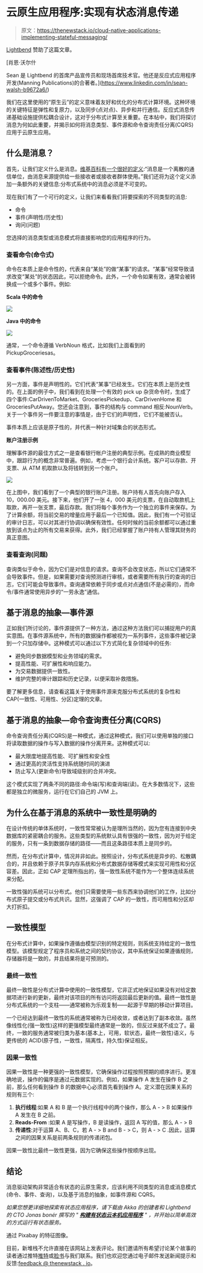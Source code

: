 # 云原生应用程序:实现有状态消息传递

> 原文：<https://thenewstack.io/cloud-native-applications-implementing-stateful-messaging/>

[Lightbend](https://www.lightbend.com/) 赞助了这篇文章。

 [肖恩·沃尔什

Sean 是 Lightbend 的首席产品宣传员和现场首席技术官。他还是反应式应用程序开发(Manning Publications)的合著者。](https://www.linkedin.com/in/sean-walsh-b9672a6/) 

我们在这里使用的“原生云”的定义意味着友好和优化的分布式计算环境。这种环境的关键特征是弹性和复原力，以及同步(点对点)、异步和并行通信。反应式消息传递基础设施提供松耦合设计，这对于分布式计算至关重要。在本帖中，我们将探讨消息为何如此重要，并揭示如何将消息类型、事件源和命令查询责任分离(CQRS)应用于云原生应用。

## 什么是消息？

首先，让我们定义什么是消息。[维基百科有一个很好的定义](https://en.wikipedia.org/wiki/Message):“消息是一个离散的通信单位，由消息来源提供给一些接收者或接收者群体使用。”我们还将为这个定义添加一条额外的关键信息:分布式系统中的消息必须是不可变的。

现在我们有了一个可行的定义，让我们来看看我们将要探索的不同类型的消息:

*   命令
*   事件(声明性/历史性)
*   询问(问题)

您选择的消息类型或消息模式将直接影响您的应用程序的行为。

### 查看命令(命令式)

命令在本质上是命令性的，代表来自“某处”的做“某事”的请求。“某事”经常导致请求改变“某处”的状态因此，可以拒绝命令。此外，一个命令如果有效，通常会被转换成一个或多个事件。例如:

**Scala 中的命令**

![](img/5cc393707b2753bb2c8c74f22b3d07b3.png)

**Java 中的命令**

![](img/6b492695a7d91b6a89bd2930f2905df6.png)

通常，一个命令遵循 VerbNoun 格式，比如我们上面看到的 PickupGroceriesas。

### 查看事件(陈述性/历史性)

另一方面，事件是声明性的。它们代表“某事”已经发生。它们在本质上是历史性的。在上面的例子中，我们看到在处理一个有效的 pick up 杂货命令时，生成了四个事件:CarDrivenToMarket、GroceriesPickedup、CarDrivenHome 和 GroceriesPutAway。您还会注意到，事件的结构与 command 相反:NounVerb。关于一个事件另一件要注意的事情是，由于它们的声明性，它们不能被否认。

事件本质上应该是原子性的，并代表一种针对域集合的状态形式。

**账户注册示例**

理解事件源的最佳方式之一是查看银行帐户注册的典型示例。在成熟的商业模型中，跟踪行为的概念非常普遍。例如，考虑一个银行会计系统。客户可以存款、开支票、从 ATM 机取款以及将钱转到另一个账户。

![](img/b779c08f5f6b4f2f46d0af748b358cf2.png)

在上图中，我们看到了一个典型的银行账户注册。账户持有人首先向账户存入 10，000.00 美元。接下来，他们开了一张 4，000 美元的支票，在自动取款机上取款，再开一张支票，最后存款。我们将每个事务作为一个独立的事件来保存。为了计算余额，将当前交易的增量应用于最后一个已知值。因此，我们有一个可验证的审计日志，可以对其进行协调以确保有效性。任何时候的当前余额都可以通过重放到该点为止的所有交易来获得。此外，我们已经掌握了账户持有人管理其财务的真正意图。

### 查看查询(问题)

查询类似于命令，因为它们是对信息的请求。查询不会改变状态，所以它们通常不会导致事件。但是，如果需要对查询预测进行审核，或者需要所有执行的查询的日志，它们可能会导致事件。查询通常依赖于同步或点对点通信(不是必需的)，而命令/事件通常使用异步的“一劳永逸”通信。

## 基于消息的抽象—事件源

正如我们所讨论的，事件源提供了一种方法，通过这种方法我们可以捕捉用户的真实意图。在事件源系统中，所有的数据操作都被视为一系列事件，这些事件被记录到一个只加存储中。这种模式可以通过以下方式简化复杂领域中的任务:

*   避免同步数据模型和业务领域的需求。
*   提高性能、可扩展性和响应能力。
*   为交易数据提供一致性。
*   维护完整的审计跟踪和历史记录，以便采取补救措施。

要了解更多信息，请查看这篇关于使用事件源来克服分布式系统的复杂性和 CAP(一致性、可用性、分区)定理的文章。

## 基于消息的抽象—命令查询责任分离(CQRS)

命令查询责任分离(CQRS)是一种模式，通过这种模式，我们可以使用单独的接口将读取数据的操作与写入数据的操作分离开来。这种模式可以:

*   最大限度地提高性能、可扩展性和安全性
*   通过更高的灵活性支持系统随时间的演进
*   防止写入(更新命令)导致域级别的合并冲突。

这个模式实现了两条不同的路径:命令端(写)和查询端(读)。在大多数情况下，这些都是独立的微服务，运行在它们自己的 JVM 上。

## 为什么在基于消息的系统中一致性是明确的

在设计传统的单体系统时，一致性常常被认为是理所当然的，因为您有连接到中央数据库的紧密耦合的服务。这些类型的系统默认具有很强的一致性，因为对于给定的服务，只有一条到数据存储的路径——而且这条路径本质上是同步的。

然而，在分布式计算中，情况并非如此。按照设计，分布式系统是异步的、松散耦合的，并且依赖于原子共享内存系统和分布式数据存储等模式来实现可用性和分区容差。因此，正如 CAP 定理所指出的，强一致性系统不能作为一个整体连续系统来分配。

一致性强的系统可以分布式。他们只需要使用一些东西来协调他们的工作，比如分布式原子提交或分布式共识。显然，这强调了 CAP 的一致性，而可用性和分区却大打折扣。

## 一致性模型

在分布式计算中，如果操作遵循由模型识别的特定规则，则系统支持给定的一致性模型。该模型规定了程序员和系统之间的契约协议，其中系统保证如果遵循规则，存储器将是一致的，并且结果将是可预测的。

### 最终一致性

最终一致性是分布式计算中使用的一致性模型，它非正式地保证如果没有对给定数据项进行新的更新，最终对该项目的所有访问将返回最后更新的值。最终一致性是分布式系统的一个支柱——通常被称为乐观复制——起源于早期的移动计算项目。

一个已经达到最终一致性的系统通常被称为已经收敛，或者达到了副本收敛。虽然像线性化(强一致性)这样的更强模型最终通常是一致的，但反过来就不成立了。最终，一致的服务通常被归类为基本(基本上，可用，软状态，最终一致性)语义，与更传统的 ACID(原子性，一致性，隔离性，持久性)保证相反。

### 因果一致性

因果一致性是一种更强的一致性模型，它确保操作过程按照预期的顺序进行。更准确地说，操作的偏序是通过元数据实现的。例如，如果操作 A 发生在操作 B 之前，那么任何看到操作 B 的数据中心必须首先看到操作 A。定义潜在因果关系的规则有三个:

1.  **执行线程**:如果 A 和 B 是一个执行线程中的两个操作，那么 A - > B 如果操作 A 发生在 B 之前。
2.  **Reads-From** :如果 A 是写操作，B 是读操作，返回 A 写的值，那么 A - > B
3.  **传递性**:对于运算 A、B、C，若 A - > B and B - > C，则 A - > C .因此，运算之间的因果关系是前两条规则的传递闭包。

因果一致性比最终一致性更强，因为它确保这些操作按顺序出现。

## 结论

消息驱动架构非常适合有状态的云原生需求，应该利用不同类型的消息或消息模式(命令、事件、查询)，以及基于消息的抽象，如事件源和 CQRS。

*如果您想更详细地探索有状态应用程序，请下载由 Akka 的创建者和 Lightbend 的 CTO Jonas bonér 撰写的* *"* [***构建有状态云本机应用程序***](https://www.lightbend.com/ebooks/build-stateful-applications) *"* *，并开始以简单高效的方式运行有状态服务。*

通过 Pixabay 的特征图像。

目前，新堆栈不允许直接在该网站上发表评论。我们邀请所有希望讨论某个故事的读者通过推特[推特](https://twitter.com/thenewstack)或[脸书](https://www.facebook.com/thenewstack/)与我们联系。我们也欢迎您通过电子邮件发送新闻提示和反馈:[feedback @ thenewstack . io](mailto:feedback@thenewstack.io)。

<svg xmlns:xlink="http://www.w3.org/1999/xlink" viewBox="0 0 68 31" version="1.1"><title>Group</title> <desc>Created with Sketch.</desc></svg>
